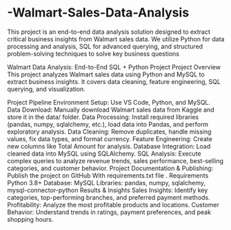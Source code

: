 # -Walmart-Sales-Data-Analysis
This project is an end-to-end data analysis solution designed to extract critical business insights from Walmart sales data. We utilize Python for data processing and analysis, SQL for advanced querying, and structured problem-solving techniques to solve key business questions


Walmart Data Analysis: End-to-End SQL + Python Project
Project Overview
This project analyzes Walmart sales data using Python and MySQL to extract business insights. It covers data cleaning, feature engineering, SQL querying, and visualization.

Project Pipeline
Environment Setup: Use VS Code, Python, and MySQL.
Data Download: Manually download Walmart sales data from Kaggle and store it in the data/ folder.
Data Processing: Install required libraries (pandas, numpy, sqlalchemy, etc.), load data into Pandas, and perform exploratory analysis.
Data Cleaning: Remove duplicates, handle missing values, fix data types, and format currency.
Feature Engineering: Create new columns like Total Amount for analysis.
Database Integration: Load cleaned data into MySQL using SQLAlchemy.
SQL Analysis: Execute complex queries to analyze revenue trends, sales performance, best-selling categories, and customer behavior.
Project Documentation & Publishing: Publish the project on GitHub With requirements.txt file .
Requirements
Python 3.8+
Database: MySQL
Libraries: pandas, numpy, sqlalchemy, mysql-connector-python
Results & Insights
Sales Insights: Identify key categories, top-performing branches, and preferred payment methods.
Profitability: Analyze the most profitable products and locations.
Customer Behavior: Understand trends in ratings, payment preferences, and peak shopping hours.